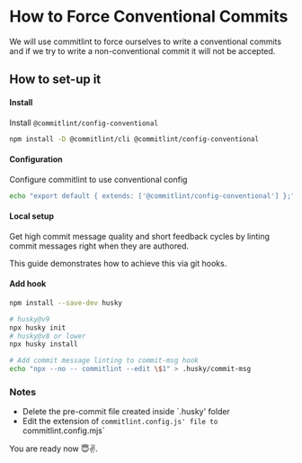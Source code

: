 # How to Force Conventional Commits
We will use commitlint to force ourselves to write a conventional commits and if
we try to write a non-conventional commit it will not be accepted.

## How to set-up it
#### Install
Install `@commitlint/config-conventional`
```sh
npm install -D @commitlint/cli @commitlint/config-conventional
```

#### Configuration
Configure commitlint to use conventional config
```sh
echo "export default { extends: ['@commitlint/config-conventional'] };" > commitlint.config.js
```


#### Local setup
Get high commit message quality and short feedback cycles by linting commit messages right when they are authored.

This guide demonstrates how to achieve this via git hooks.

#### Add hook
```sh
npm install --save-dev husky

# husky@v9
npx husky init
# husky@v8 or lower
npx husky install

# Add commit message linting to commit-msg hook
echo "npx --no -- commitlint --edit \$1" > .husky/commit-msg
```


### Notes
- Delete the pre-commit file created inside `.husky' folder
- Edit the extension of `commitlint.config.js' file to `commitlint.config.mjs`


You are ready now 😇✌.